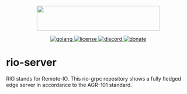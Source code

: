 <p align="center">
    <img src="https://agrimel.org/wp-content/uploads/2022/07/Agrimel-Inc.-Main-Logo-2000x1500_cropped_white-337x68.png" width="337" height="68"/>
</p>   

<p align="center">
    <a href="https://go.dev/" target="_blank">
    <img src="https://img.shields.io/badge/go-%2300ADD8.svg?style=for-the-badge&logo=go&logoColor=white" alt="golang">
    <a href="./LICENSE" target="_blank">
    <img src="https://img.shields.io/github/license/SirFed/rio-server?style=for-the-badge" alt="license">
    <a href="https://discord.gg/E5XaRkMamn" target="_blank">
    <img src="https://img.shields.io/badge/Agrimel-5865F2?style=for-the-badge&logo=discord&logoColor=white" alt="discord">
    <a href="https://donorbox.org/agrimel-inc" target="_blank">
    <img src="https://img.shields.io/badge/sponsor-30363D?style=for-the-badge&logo=GitHub-Sponsors&logoColor=#EA4AAA" alt="donate"></a>
</p>

# rio-server
RIO stands for Remote-IO. This rio-grpc repository shows a fully fledged edge server in accordance to the AGR-101 standard.
